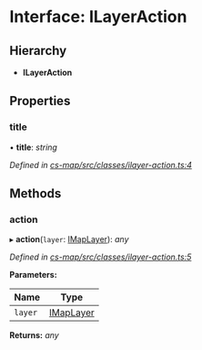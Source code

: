 # Interface: ILayerAction

## Hierarchy

* **ILayerAction**

## Properties

###  title

• **title**: *string*

*Defined in [cs-map/src/classes/ilayer-action.ts:4](https://github.com/RichardHovenkamp/csnext/blob/0e0b9b29/packages/cs-map/src/classes/ilayer-action.ts#L4)*

## Methods

###  action

▸ **action**(`layer`: [IMapLayer](_cs_map_src_classes_imap_layer_.imaplayer.md)): *any*

*Defined in [cs-map/src/classes/ilayer-action.ts:5](https://github.com/RichardHovenkamp/csnext/blob/0e0b9b29/packages/cs-map/src/classes/ilayer-action.ts#L5)*

**Parameters:**

Name | Type |
------ | ------ |
`layer` | [IMapLayer](_cs_map_src_classes_imap_layer_.imaplayer.md) |

**Returns:** *any*
